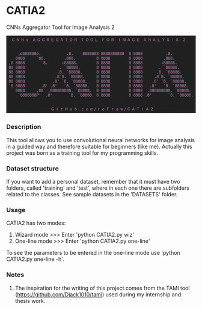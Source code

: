 # CATIA2
 CNNs Aggregator Tool for Image Analysis 2
 
 ![Logo](https://raw.githubusercontent.com/reFraw/CATIA2/main/images/CATIA2.png)
### Description
This tool allows you to use convolutional neural networks for image analysis in a guided way and therefore suitable for beginners (like me).
Actually this project was born as a training tool for my programming skills.

### Dataset structure
If you want to add a personal dataset, remember that it must have two folders, called 'training' and 'test', where in each one there are subfolders related to the classes.
See sample datasets in the 'DATASETS' folder.

### Usage
CATIA2 has two modes:
1) Wizard mode >>> Enter 'python CATIA2.py wiz'
2) One-line mode >>> Enter 'python CATIA2.py one-line'

To see the parameters to be entered in the one-line mode use 'python CATIA2.py one-line -h'.

### Notes
1) The inspiration for the writing of this project comes from the TAMI tool (https://github.com/Djack1010/tami) used during my internship and thesis work.
